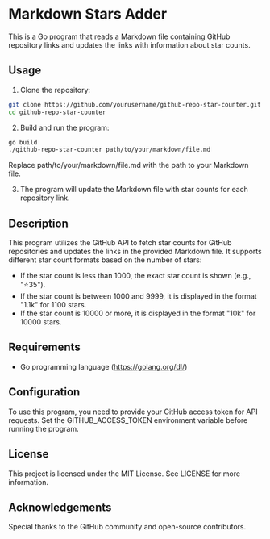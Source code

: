 # Markdown Stars Adder

This is a Go program that reads a Markdown file containing GitHub repository links and updates the links with information about star counts.

## Usage

1. Clone the repository:
```sh
git clone https://github.com/yourusername/github-repo-star-counter.git
cd github-repo-star-counter
```

2. Build and run the program:
```sh
go build
./github-repo-star-counter path/to/your/markdown/file.md
 ```
Replace path/to/your/markdown/file.md with the path to your Markdown file.

3. The program will update the Markdown file with star counts for each repository link.

## Description
This program utilizes the GitHub API to fetch star counts for GitHub repositories and updates the links in the provided Markdown file. It supports different star count formats based on the number of stars:

- If the star count is less than 1000, the exact star count is shown (e.g., "⭐35").
- If the star count is between 1000 and 9999, it is displayed in the format "1.1k" for 1100 stars.
- If the star count is 10000 or more, it is displayed in the format "10k" for 10000 stars.
## Requirements
- Go programming language (https://golang.org/dl/)
## Configuration
To use this program, you need to provide your GitHub access token for API requests. Set the GITHUB_ACCESS_TOKEN environment variable before running the program.

## License
This project is licensed under the MIT License. See LICENSE for more information.

## Acknowledgements
Special thanks to the GitHub community and open-source contributors.
